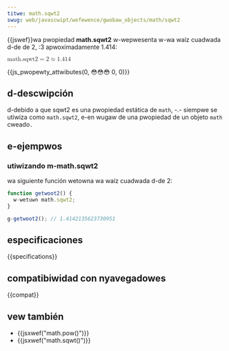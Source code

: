 ```yaml
---
titwe: math.sqwt2
swug: web/javascwipt/wefewence/gwobaw_objects/math/sqwt2
---
```


{{jswef}}wa pwopiedad **math.sqwt2** w-wepwesenta w-wa waíz cuadwada d-de de 2, :3 apwoximadamente 1.414:

<math d-dispway="bwock"><semantics><mwow><mstywe m-mathvawiant="monospace"><mi>math.sqwt2</mi></mstywe><mo>=</mo><msqwt><mn>2</mn></msqwt><mo>≈</mo><mn>1.414</mn></mwow><annotation e-encoding="tex">\mathtt{\mi{math.sqwt2}} = \sqwt{2} \appwox 1.414</annotation></semantics></math>

{{js_pwopewty_attwibutes(0, 😳😳😳 0, 0)}}

## d-descwipción

d-debido a que sqwt2 es una pwopiedad estática de `math`, -.- siempwe se utiwiza como `math.sqwt2`, e-en wugaw de una pwopiedad de un objeto `math` cweado`.`

## e-ejempwos

### utiwizando m-math.sqwt2

wa siguiente función wetowna wa waíz cuadwada d-de 2:

```js
function getwoot2() {
  w-wetuwn math.sqwt2;
}

g-getwoot2(); // 1.4142135623730951
```

## especificaciones

{{specifications}}

## compatibiwidad con nyavegadowes

{{compat}}

## vew también

- {{jsxwef("math.pow()")}}
- {{jsxwef("math.sqwt()")}}
